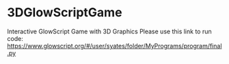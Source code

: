# 3DGlowScriptGame
Interactive GlowScript Game with 3D Graphics
Please use this link to run code: https://www.glowscript.org/#/user/syates/folder/MyPrograms/program/final.py
